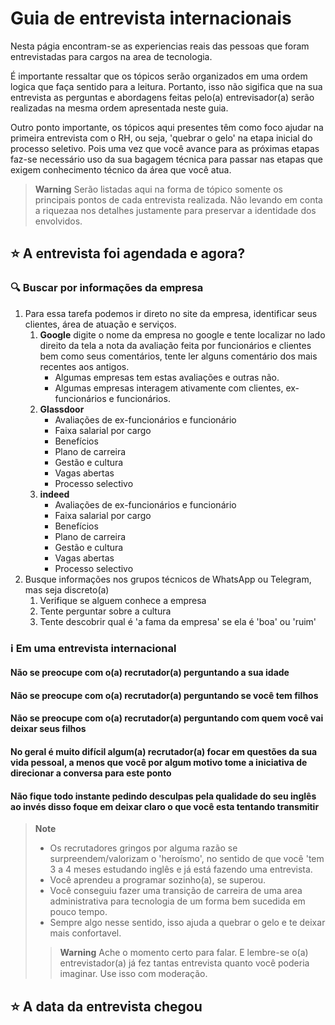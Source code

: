 # Guia de entrevista internacionais

Nesta págia encontram-se as experiencias reais das pessoas que foram entrevistadas para cargos na area de tecnologia.

É importante ressaltar que os tópicos serão organizados em uma ordem logica que faça sentido para a leitura. Portanto, isso não sigifica que na sua entrevista as perguntas e abordagens feitas pelo(a) entrevisador(a) serão realizadas na mesma ordem apresentada neste guia.

Outro ponto importante, os tópicos aqui presentes têm como foco ajudar na primeira entrevista com o RH, ou seja, 'quebrar o gelo' na etapa inicial do processo seletivo. Pois uma vez que você avance para as próximas etapas faz-se necessário uso da sua bagagem técnica para passar nas etapas que exigem conhecimento técnico da área que você atua.

> **Warning**
> Serão listadas aqui na forma de tópico somente os principais pontos de cada entrevista realizada. Não levando em conta a riquezaa nos detalhes justamente para preservar a identidade dos envolvidos.

## :star: A entrevista foi agendada e agora?

### :mag: Buscar por informações da empresa

1. Para essa tarefa podemos ir direto no site da empresa, identificar seus clientes, área de atuação e serviços.
    1. **Google** digite o nome da empresa no google e tente localizar no lado direito da tela a nota da avaliação feita por funcionários e clientes bem como seus comentários, tente ler alguns comentário dos mais recentes aos antigos.
        - Algumas empresas tem estas avaliações e outras não.
        - Algumas empresas interagem ativamente com clientes, ex-funcionários e funcionários.
    2. **Glassdoor**
          - Avaliações de ex-funcionários e funcionário
          - Faixa salarial por cargo
          - Benefícios
          - Plano de carreira
          - Gestão e cultura
          - Vagas abertas
          - Processo selectivo
    3. **indeed**
          - Avaliações de ex-funcionários e funcionário
          - Faixa salarial por cargo
          - Benefícios
          - Plano de carreira
          - Gestão e cultura
          - Vagas abertas
          - Processo selectivo
1. Busque informações nos grupos técnicos de WhatsApp ou Telegram, mas seja discreto(a)
    1. Verifique se alguem conhece a empresa
    2. Tente perguntar sobre a cultura
    3. Tente descobrir qual é 'a fama da empresa' se ela é 'boa' ou 'ruim'

### :information_source: Em uma entrevista internacional

#### Não se preocupe com o(a) recrutador(a) perguntando a sua idade

#### Não se preocupe com o(a) recrutador(a) perguntando se você tem filhos

#### Não se preocupe com o(a) recrutador(a) perguntando com quem você vai deixar seus filhos

#### No geral é muito difícil algum(a) recrutador(a) focar em questões da sua vida pessoal, a menos que você por algum motivo tome a iniciativa de direcionar a conversa para este ponto

#### Não fique todo instante pedindo desculpas pela qualidade do seu inglês ao invés disso foque em deixar claro o que você  esta tentando transmitir

> **Note**
>
> - Os recrutadores gringos por alguma razão se surpreendem/valorizam o 'heroísmo', no sentido de que você 'tem 3 a 4 meses estudando inglês e já está fazendo uma entrevista.<br>
> - Você aprendeu a programar sozinho(a), se superou.<br>
> - Você conseguiu fazer uma transição de carreira de uma area administrativa para tecnologia de um forma bem sucedida em pouco tempo.<br>
> - Sempre algo nesse sentido, isso ajuda a quebrar o gelo e te deixar mais confortavel.<br>
>
>> **Warning** Ache o momento certo para falar. E lembre-se o(a) entrevistador(a) já fez tantas entrevista quanto você poderia imaginar. Use isso com moderação.

## :star: A data da entrevista chegou
